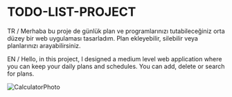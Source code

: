 # TODO-LIST-PROJECT

TR / Merhaba bu proje de günlük plan ve programlarınızı tutabileceğiniz orta düzey bir web uygulaması tasarladım.
Plan ekleyebilir, silebilir veya planlarınızı arayabilirsiniz.

EN / Hello, in this project, I designed a medium level web application where you can keep your daily plans and schedules.
You can add, delete or search for plans.


![CalculatorPhoto](https://github.com/HamzaDogann/TODO-LIST-PROJECT/assets/93007915/c00c5e23-fa75-4f06-a6b5-03eba9b473be)
